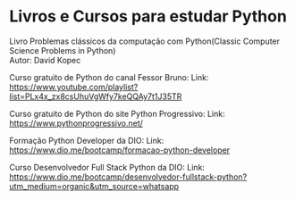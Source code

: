# Livros e Cursos para estudar Python

Livro Problemas clássicos da computação com Python(Classic Computer Science Problems in Python)
<br>Autor: David Kopec

Curso gratuito de Python do canal Fessor Bruno:
Link: https://www.youtube.com/playlist?list=PLx4x_zx8csUhuVgWfy7keQQAy7t1J35TR

Curso gratuito de Python do site Python Progressivo:
Link: https://www.pythonprogressivo.net/

Formação Python Developer da DIO:
Link: https://www.dio.me/bootcamp/formacao-python-developer

Curso Desenvolvedor Full Stack Python da DIO:
Link: https://www.dio.me/bootcamp/desenvolvedor-fullstack-python?utm_medium=organic&utm_source=whatsapp

